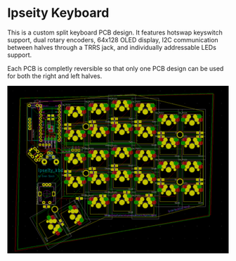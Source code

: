 # Ipseity Keyboard

This is a custom split keyboard PCB design. It features hotswap keyswitch support, dual rotary encoders, 64x128 OLED display, I2C communication between halves through a TRRS jack, and individually addressable LEDs support. 

Each PCB is completly reversible so that only one PCB design can be used for both the right and left halves. 

![PCB](Images/PCBLayout.PNG)
